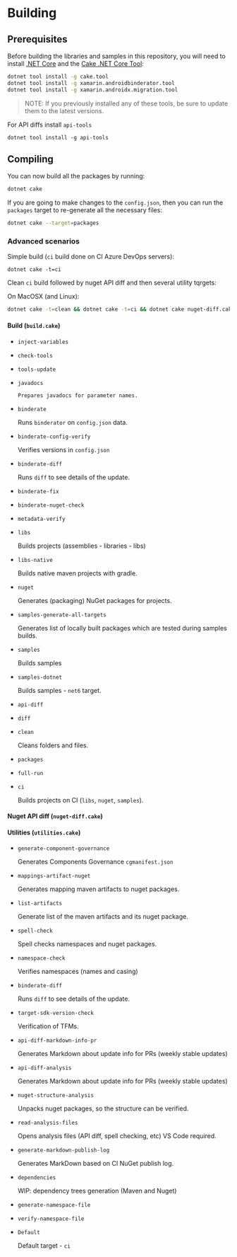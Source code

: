 # Building

## Prerequisites

Before building the libraries and samples in this repository, you will need to install [.NET Core](https://dotnet.microsoft.com/download) and the [Cake .NET Core Tool](http://cakebuild.net):

```sh
dotnet tool install -g cake.tool
dotnet tool install -g xamarin.androidbinderator.tool
dotnet tool install -g xamarin.androidx.migration.tool
```

> NOTE: If you previously installed any of these tools, be sure to update them to the latest versions.

For API diffs install `api-tools`

```
dotnet tool install -g api-tools
```

## Compiling

You can now build all the packages by running:

```sh
dotnet cake
```

If you are going to make changes to the `config.json`, then you can run the `packages` target to re-generate all the necessary files:

```sh
dotnet cake --target=packages
```

### Advanced scenarios

Simple build (`ci` build done on CI Azure DevOps servers):

```
dotnet cake -t=ci
```

Clean `ci` build followed by nuget API diff and then several utility tqrgets:

On MacOSX (and Linux):

```bash
dotnet cake -t=clean && dotnet cake -t=ci && dotnet cake nuget-diff.cake && dotnet cake utilities.cake
```

#### Build (`build.cake`)

*   `inject-variables`

*   `check-tools`

*   `tools-update`

*   `javadocs`

        Prepares javadocs for parameter names.

*   `binderate`

    Runs `binderator` on `config.json` data.

*   `binderate-config-verify`

    Verifies versions in `config.json`

*   `binderate-diff`

    Runs `diff` to see details of the update.

*   `binderate-fix`

*   `binderate-nuget-check`

*   `metadata-verify`

*   `libs`

    Builds projects (assemblies - libraries - libs)

*   `libs-native`

    Builds native maven projects with gradle.

*   `nuget`

    Generates (packaging) NuGet packages for projects.

*   `samples-generate-all-targets`

    Generates list of locally built packages which are tested during samples builds.

*   `samples`

    Builds samples

*   `samples-dotnet`

    Builds samples - `net6` target.

*   `api-diff`

*   `diff`

*   `clean`

    Cleans folders and files.

*   `packages`

*   `full-run`

*   `ci`

    Builds projects on CI (`libs`, `nuget`, `samples`).

#### Nuget API diff (`nuget-diff.cake`)

#### Utilities (`utilities.cake`)

*   `generate-component-governance`

    Generates Components Governance `cgmanifest.json`

*   `mappings-artifact-nuget`

    Generates mapping maven artifacts to nuget packages.

*   `list-artifacts`

    Generate list of the maven artifacts and its nuget package.

*   `spell-check`

    Spell checks namespaces and nuget packages.

*   `namespace-check`

    Verifies namespaces (names and casing)

*   `binderate-diff`

    Runs `diff` to see details of the update.

*   `target-sdk-version-check`

    Verification of TFMs.

*   `api-diff-markdown-info-pr`

    Generates Markdown about update info for PRs (weekly stable updates)

*   `api-diff-analysis`

    Generates Markdown about update info for PRs (weekly stable updates)

*   `nuget-structure-analysis`

    Unpacks nuget packages, so the structure can be verified.

*   `read-analysis-files`

    Opens analysis files (API diff, spell checking, etc) VS Code required.

*   `generate-markdown-publish-log`

    Generates MarkDown based on CI NuGet publish log.

*   `dependencies`

    WIP: dependency trees generation (Maven and Nuget)

*   `generate-namespace-file`

*   `verify-namespace-file`

*   `Default`

    Default target - `ci`
